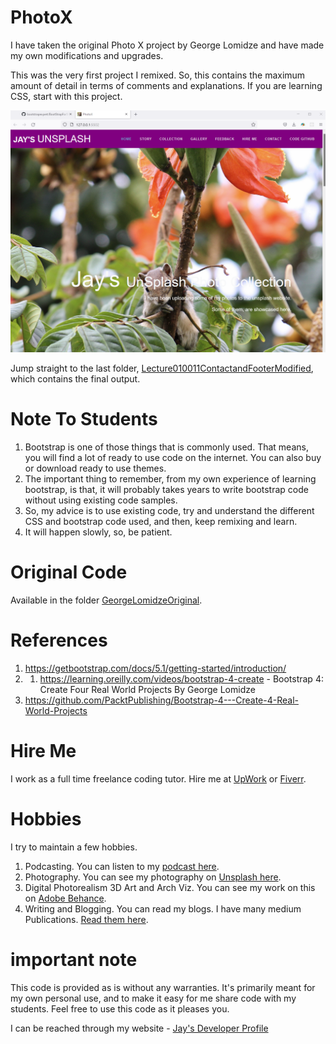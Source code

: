 # PhotoX

I have taken the original Photo X project by George Lomidze and have made my own modifications and upgrades.

This was the very first project I remixed. So, this contains the maximum amount of detail in terms of comments and explanations. If you are learning CSS, start with this project.

![image info](bootstrapsite1.png)

Jump straight to the last folder, [Lecture010011ContactandFooterModified](Lecture010011ContactandFooterModified), which contains the final output.

# Note To Students

1. Bootstrap is one of those things that is commonly used. That means, you will find a lot of ready to use code on the internet. You can also buy or download ready to use themes.
1. The important thing to remember, from my own experience of learning bootstrap, is that, it will probably takes years to write bootstrap code without using existing code samples. 
1. So, my advice is to use existing code, try and understand the different CSS and bootstrap code used, and then, keep remixing and learn. 
1. It will happen slowly, so, be patient.

# Original Code

Available in the folder [GeorgeLomidzeOriginal](../../GeorgeLomidzeOriginal/).

# References

1. https://getbootstrap.com/docs/5.1/getting-started/introduction/
2. 1. https://learning.oreilly.com/videos/bootstrap-4-create - Bootstrap 4: Create Four Real World Projects By George Lomidze
3. https://github.com/PacktPublishing/Bootstrap-4---Create-4-Real-World-Projects
  
# Hire Me

I work as a full time freelance coding tutor. Hire me at [UpWork](https://www.upwork.com/fl/vijayasimhabr) or [Fiverr](https://www.fiverr.com/jay_codeguy). 

# Hobbies

I try to maintain a few hobbies.

1. Podcasting. You can listen to my [podcast here](https://stories.thechalakas.com/listen-to-podcast/).
1. Photography. You can see my photography on [Unsplash here](https://unsplash.com/@jay_neeruhaaku).
1. Digital Photorealism 3D Art and Arch Viz. You can see my work on this on [Adobe Behance](https://www.behance.net/vijayasimhabr).
1. Writing and Blogging. You can read my blogs. I have many medium Publications. [Read them here](https://medium.com/@vijayasimhabr).

# important note 

This code is provided as is without any warranties. It's primarily meant for my own personal use, and to make it easy for me share code with my students. Feel free to use this code as it pleases you.

I can be reached through my website - [Jay's Developer Profile](https://jay-study-nildana.github.io/developerprofile)